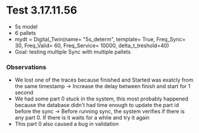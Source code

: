 # Test 3.17.11.56
- 5s model
- 6 pallets
- mydt = Digital_Twin(name= "5s_determ", template= True, Freq_Sync= 30, Freq_Valid= 60, Freq_Service= 10000, delta_t_treshold=40)
- Goal: testing multiple Sync with multiple pallets

### Observations
- We lost one of the traces because finished and Started was exatcly from the same timestamp -> Increase the delay between finish and start for 1 second
- We had some part 0 stuck in the system, this most probably happened because the database didn't had time enough to update the part id before the sync -> Before running sync, the system verifies if there is any part 0. If there is it waits for a while and try it again 
- This part 0 also caused a bug in validation